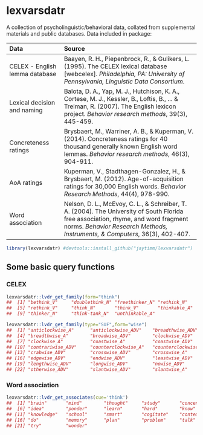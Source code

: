 lexvarsdatr
===========

A collection of psycholinguistic/behavioral data, collated from supplemental materials and public databases. Data included in package:

| Data                           | Source                                                                                                                                                                                                            |
|:-------------------------------|:------------------------------------------------------------------------------------------------------------------------------------------------------------------------------------------------------------------|
| CELEX - English lemma database | Baayen, R. H., Piepenbrock, R., & Gulikers, L. (1995). The CELEX lexical database \[webcelex\]. *Philadelphia, PA: University of Pennsylvania, Linguistic Data Consortium*.                                       |
| Lexical decision and naming    | Balota, D. A., Yap, M. J., Hutchison, K. A., Cortese, M. J., Kessler, B., Loftis, B., ... & Treiman, R. (2007). The English lexicon project. *Behavior research methods*, 39(3), 445-459.                         |
| Concreteness ratings           | Brysbaert, M., Warriner, A. B., & Kuperman, V. (2014). Concreteness ratings for 40 thousand generally known English word lemmas. *Behavior research methods*, 46(3), 904-911.                                     |
| AoA ratings                    | Kuperman, V., Stadthagen-Gonzalez, H., & Brysbaert, M. (2012). Age-of-acquisition ratings for 30,000 English words. *Behavior Research Methods*, 44(4), 978-990.                                                  |
| Word association               | Nelson, D. L., McEvoy, C. L., & Schreiber, T. A. (2004). The University of South Florida free association, rhyme, and word fragment norms. *Behavior Research Methods, Instruments, & Computers*, 36(3), 402-407. |

``` r
library(lexvarsdatr) #devtools::install_github("jaytimm/lexvarsdatr")
```

Some basic query functions
--------------------------

### CELEX

``` r
lexvarsdatr::lvdr_get_family(form="think")
##  [1] "bethink_V"     "doublethink_N" "freethinker_N" "rethink_N"    
##  [5] "rethink_V"     "think_N"       "think_V"       "thinkable_A"  
##  [9] "thinker_N"     "think-tank_N"  "unthinkable_A"
```

``` r
lexvarsdatr::lvdr_get_family(type="SUF",form="wise")
##  [1] "anticlockwise_A"      "anticlockwise_ADV"    "breadthwise_ADV"     
##  [4] "breadthwise_A"        "broadwise_ADV"        "clockwise_ADV"       
##  [7] "clockwise_A"          "coastwise_A"          "coastwise_ADV"       
## [10] "contrariwise_ADV"     "counterclockwise_A"   "counterclockwise_ADV"
## [13] "crabwise_ADV"         "crosswise_ADV"        "crosswise_A"         
## [16] "edgewise_ADV"         "endwise_ADV"          "leastwise_ADV"       
## [19] "lengthwise_ADV"       "longwise_ADV"         "nowise_ADV"          
## [22] "otherwise_ADV"        "slantwise_ADV"        "slantwise_A"
```

### Word association

``` r
lexvarsdatr::lvdr_get_associates(cue='think')
##  [1] "brain"       "mind"        "thought"     "study"       "concentrate"
##  [6] "idea"        "ponder"      "learn"       "hard"        "know"       
## [11] "knowledge"   "school"      "smart"       "cogitate"    "contemplate"
## [16] "do"          "memory"      "plan"        "problem"     "talk"       
## [21] "try"         "wonder"
```
